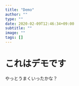 ```yaml
---
title: "Demo"
author: ""
type: ""
date: 2020-02-09T12:46:34+09:00
subtitle: ""
image: ""
tags: []
---
```


# これはデモです
やっとうまくいったかな？